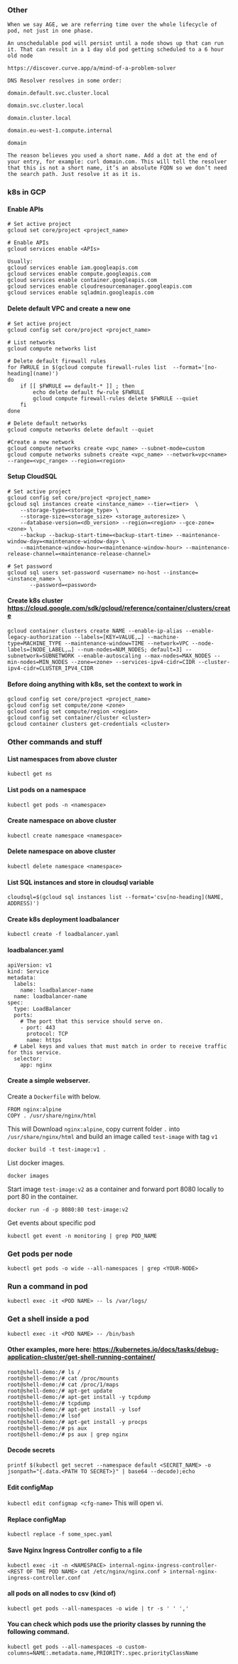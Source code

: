 ### Other

```
When we say AGE, we are referring time over the whole lifecycle of pod, not just in one phase.

An unschedulable pod will persist until a node shows up that can run it. That can result in a 1 day old pod getting scheduled to a 6 hour old node
```

```
https://discover.curve.app/a/mind-of-a-problem-solver

DNS Resolver resolves in some order:

domain.default.svc.cluster.local

domain.svc.cluster.local

domain.cluster.local

domain.eu-west-1.compute.internal

domain

The reason believes you used a short name. Add a dot at the end of your entry, for example: curl domain.com. This will tell the resolver that this is not a short name, it’s an absolute FQDN so we don’t need the search path. Just resolve it as it is.
```


### k8s in GCP

#### Enable APIs

```
# Set active project
gcloud set core/project <project_name>

# Enable APIs
gcloud services enable <APIs>

Usually:
gcloud services enable iam.googleapis.com
gcloud services enable compute.googleapis.com
gcloud services enable container.googleapis.com
gcloud services enable cloudresourcemanager.googleapis.com
gcloud services enable sqladmin.googleapis.com
```

#### Delete default VPC and create a new one

```
# Set active project
gcloud config set core/project <project_name>

# List networks
gcloud compute networks list

# Delete default firewall rules
for FWRULE in $(gcloud compute firewall-rules list  --format='[no-heading](name)')
do
    if [[ $FWRULE == default-* ]] ; then
        echo delete default fw-rule $FWRULE
        gcloud compute firewall-rules delete $FWRULE --quiet
    fi
done

# Delete default networks
gcloud compute networks delete default --quiet

#Create a new network
gcloud compute networks create <vpc_name> --subnet-mode=custom
gcloud compute networks subnets create <vpc_name> --network=vpc<name> --range=<vpc_range> --region=<region>
```

#### Setup CloudSQL

```
# Set active project
gcloud config set core/project <project_name>
gcloud sql instances create <instance_name> --tier=<tier>  \
    --storage-type=<storage_type> \
    --storage-size=<storage_size> <storage_autoresize> \
    --database-version=<db_version> --region=<region> --gce-zone=<zone> \
    --backup --backup-start-time=<backup-start-time> --maintenance-window-day=<maintenance-window-day> \
    --maintenance-window-hour=<maintenance-window-hour> --maintenance-release-channel=<maintenance-release-channel>
    
# Set password    
gcloud sql users set-password <username> no-host --instance=<instance_name> \
       --password=<password>
```


#### Create k8s cluster https://cloud.google.com/sdk/gcloud/reference/container/clusters/create

```
gcloud container clusters create NAME --enable-ip-alias --enable-legacy-authorization --labels=[KEY=VALUE,…] --machine-type=MACHINE_TYPE --maintenance-window=TIME --network=VPC --node-labels=[NODE_LABEL,…] --num-nodes=NUM_NODES; default=3] --subnetwork=SUBNETWORK --enable-autoscaling --max-nodes=MAX_NODES --min-nodes=MIN_NODES --zone=<zone> --services-ipv4-cidr=CIDR --cluster-ipv4-cidr=CLUSTER_IPV4_CIDR
```

#### Before doing anything with k8s, set the context to work in

```
gcloud config set core/project <project_name>
gcloud config set compute/zone <zone>
gcloud config set compute/region <region>
gcloud config set container/cluster <cluster>
gcloud container clusters get-credentials <cluster>
```

### Other commands and stuff

#### List namespaces from above cluster

`kubectl get ns`

#### List pods on a namespace

`kubectl get pods -n <namespace>`

#### Create namespace on above cluster

`kubectl create namespace <namespace>`

#### Delete namespace on above cluster

`kubectl delete namespace <namespace>`

#### List SQL instances and store in cloudsql variable

`cloudsql=$(gcloud sql instances list --format='csv[no-heading](NAME, ADDRESS)') `

#### Create k8s deployment loadbalancer

`kubectl create -f loadbalancer.yaml`

#### loadbalancer.yaml

```
apiVersion: v1
kind: Service
metadata:
  labels:
    name: loadbalancer-name
  name: loadbalancer-name
spec:
  type: LoadBalancer
  ports:
    # The port that this service should serve on.
    - port: 443
      protocol: TCP
      name: https
  # Label keys and values that must match in order to receive traffic for this service.
  selector:
    app: nginx
```

#### Create a simple webserver.

Create a `Dockerfile` with below.

```
FROM nginx:alpine
COPY . /usr/share/nginx/html
```

This will Download `nginx:alpine`, copy current folder `.` into `/usr/share/nginx/html` and build an image called `test-image` with tag `v1`

```
docker build -t test-image:v1 .
```

List docker images.

```
docker images
```

Start image `test-image:v2` as a container and forward port 8080 locally to port 80 in the container.

```
docker run -d -p 8080:80 test-image:v2
```

Get events about specific pod

```
kubectl get event -n monitoring | grep POD_NAME
```

### Get pods per node

`kubectl get pods -o wide --all-namespaces | grep <YOUR-NODE>`

### Run a command in pod

`kubectl exec -it <POD NAME> -- ls /var/logs/`

### Get a shell inside a pod

`kubectl exec -it <POD NAME> -- /bin/bash`

#### Other examples, more here: https://kubernetes.io/docs/tasks/debug-application-cluster/get-shell-running-container/

```
root@shell-demo:/# ls /
root@shell-demo:/# cat /proc/mounts
root@shell-demo:/# cat /proc/1/maps
root@shell-demo:/# apt-get update
root@shell-demo:/# apt-get install -y tcpdump
root@shell-demo:/# tcpdump
root@shell-demo:/# apt-get install -y lsof
root@shell-demo:/# lsof
root@shell-demo:/# apt-get install -y procps
root@shell-demo:/# ps aux
root@shell-demo:/# ps aux | grep nginx
```

#### Decode secrets

```
printf $(kubectl get secret --namespace default <SECRET_NAME> -o jsonpath="{.data.<PATH TO SECRET>}" | base64 --decode);echo
```

#### Edit configMap

```kubectl edit configmap <cfg-name>``` This will open vi.

#### Replace configMap

```kubectl replace -f some_spec.yaml```

#### Save Nginx Ingress Controller config to a file

```
kubectl exec -it -n <NAMESPACE> internal-nginx-ingress-controller-<REST OF THE POD NAME> cat /etc/nginx/nginx.conf > internal-nginx-ingress-controller.conf
```

#### all pods on all nodes to csv (kind of)

`kubectl get pods --all-namespaces -o wide | tr -s ' ' ','`

#### You can check which pods use the priority classes by running the following command.

```
kubectl get pods --all-namespaces -o custom-columns=NAME:.metadata.name,PRIORITY:.spec.priorityClassName
```




